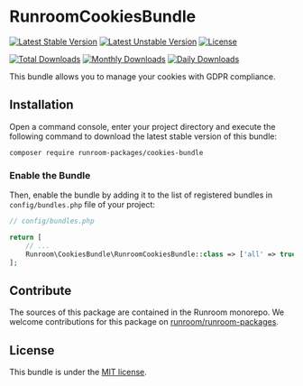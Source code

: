 RunroomCookiesBundle
====================

[![Latest Stable Version](https://poser.pugx.org/runroom-packages/cookies-bundle/v/stable)](https://packagist.org/packages/runroom-packages/cookies-bundle)
[![Latest Unstable Version](https://poser.pugx.org/runroom-packages/cookies-bundle/v/unstable)](https://packagist.org/packages/runroom-packages/cookies-bundle)
[![License](https://poser.pugx.org/runroom-packages/cookies-bundle/license)](https://packagist.org/packages/runroom-packages/cookies-bundle)

[![Total Downloads](https://poser.pugx.org/runroom-packages/cookies-bundle/downloads)](https://packagist.org/packages/runroom-packages/cookies-bundle)
[![Monthly Downloads](https://poser.pugx.org/runroom-packages/cookies-bundle/d/monthly)](https://packagist.org/packages/runroom-packages/cookies-bundle)
[![Daily Downloads](https://poser.pugx.org/runroom-packages/cookies-bundle/d/daily)](https://packagist.org/packages/runroom-packages/cookies-bundle)

This bundle allows you to manage your cookies with GDPR compliance.

## Installation

Open a command console, enter your project directory and execute the following command to download the latest stable version of this bundle:

```
composer require runroom-packages/cookies-bundle
```

### Enable the Bundle

Then, enable the bundle by adding it to the list of registered bundles in `config/bundles.php` file of your project:

```php
// config/bundles.php

return [
    // ...
    Runroom\CookiesBundle\RunroomCookiesBundle::class => ['all' => true],
];
```

## Contribute

The sources of this package are contained in the Runroom monorepo. We welcome contributions for this package on [runroom/runroom-packages](https://github.com/Runroom/runroom-packages).

## License

This bundle is under the [MIT license](LICENSE).
